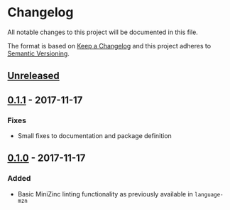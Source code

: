 # Changelog
All notable changes to this project will be documented in this file.

The format is based on [Keep a Changelog](http://keepachangelog.com/en/1.0.0/)
and this project adheres to [Semantic Versioning](http://semver.org/spec/v2.0.0.html).

## [Unreleased]

## [0.1.1] - 2017-11-17
### Fixes
- Small fixes to documentation and package definition

## [0.1.0] - 2017-11-17
### Added
- Basic MiniZinc linting functionality as previously available in `language-mzn`

[Unreleased]: https://github.com/Dekker1/linter-mzn/compare/v0.1.0...HEAD
[0.1.1]: https://github.com/Dekker1/linter-mzn/compare/v0.1.0...v0.1.1
[0.1.0]: https://github.com/Dekker1/linter-mzn/compare/a4b0a4d4bb1cc6b1f0680a2f5a159c0e3e994cb6...v0.1.0
